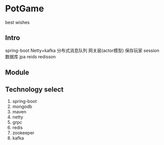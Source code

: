 # PotGame
best wishes
## Intro
spring-boot
Netty+kafka 分布式消息队列
网关层(actor模型) 保存玩家 session
数据库 jpa
reids redisson
## Module

## Technology select
1. spring-boot
2. mongodb
3. maven
4. netty
5. grpc
6. redis
7. zookeeper
8. kafka